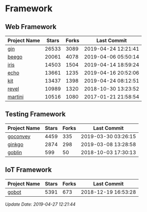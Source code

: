 # Framework

## Web Framework

| Project Name | Stars | Forks | Last Commit |
| ------------ | ----- | ----- | ----------- |
| [gin](https://github.com/gin-gonic/gin) | 26533 | 3089 | 2019-04-24 12:21:41 |
| [beego](https://github.com/astaxie/beego) | 20061 | 4078 | 2019-04-06 05:50:14 |
| [iris](https://github.com/kataras/iris) | 14503 | 1504 | 2019-04-14 18:59:24 |
| [echo](https://github.com/labstack/echo) | 13661 | 1235 | 2019-04-16 20:52:06 |
| [kit](https://github.com/go-kit/kit) | 13437 | 1398 | 2019-04-24 08:12:51 |
| [revel](https://github.com/revel/revel) | 10989 | 1320 | 2018-10-30 13:23:52 |
| [martini](https://github.com/go-martini/martini) | 10516 | 1080 | 2017-01-21 21:58:54 |

## Testing Framework

| Project Name | Stars | Forks | Last Commit |
| ------------ | ----- | ----- | ----------- |
| [goconvey](https://github.com/smartystreets/goconvey) | 4459 | 335 | 2019-03-30 03:26:15 |
| [ginkgo](https://github.com/onsi/ginkgo) | 2874 | 298 | 2019-03-08 13:28:58 |
| [goblin](https://github.com/franela/goblin) | 599 | 50 | 2018-10-03 17:30:13 |

## IoT Framework

| Project Name | Stars | Forks | Last Commit |
| ------------ | ----- | ----- | ----------- |
| [gobot](https://github.com/hybridgroup/gobot) | 5391 | 673 | 2018-12-19 16:53:28 |

*Update Date: 2019-04-27 12:21:44*